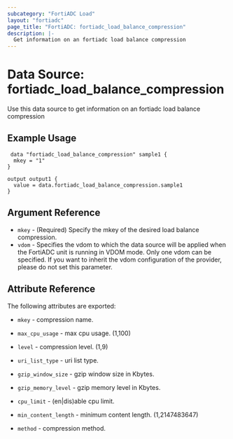 ```yaml
---
subcategory: "FortiADC Load"
layout: "fortiadc"
page_title: "FortiADC: fortiadc_load_balance_compression"
description: |-
  Get information on an fortiadc load balance compression
---
```


# Data Source: fortiadc_load_balance_compression
Use this data source to get information on an fortiadc load balance compression

## Example Usage

```hcl
 data "fortiadc_load_balance_compression" sample1 {
  mkey = "1"
}

output output1 {
  value = data.fortiadc_load_balance_compression.sample1
}
```

## Argument Reference
* `mkey` - (Required) Specify the mkey of the desired  load balance compression.
* `vdom` - Specifies the vdom to which the data source will be applied when the FortiADC unit is running in VDOM mode. Only one vdom can be specified. If you want to inherit the vdom configuration of the provider, please do not set this parameter.


## Attribute Reference

The following attributes are exported:

* `mkey` - compression name.
* `max_cpu_usage` - max cpu usage. (1,100)
* `level` - compression level. (1,9)
* `uri_list_type` - uri list type. 

* `gzip_window_size` - gzip window size in Kbytes. 
* `gzip_memory_level` - gzip memory level in Kbytes. 
* `cpu_limit` - (en|dis)able cpu limit. 
* `min_content_length` - minimum content length. (1,2147483647)
* `method` - compression method. 


